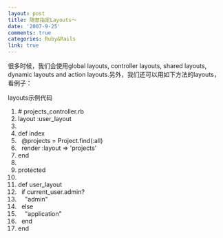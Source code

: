 ```yaml
---
layout: post
title: 随意指定Layouts～
date: '2007-9-25'
comments: true
categories: Ruby&Rails
link: true
---
```

<p>很多时候，我们会使用global layouts, controller layouts, shared layouts, dynamic layouts and action layouts.另外，我们还可以用如下方法的layouts，看例子：</p>
<p>
<div class="codeText">
<div class="codeHead">layouts示例代码</div>
<ol start="1" class="dp-rb">
    <li class="alt"><span><span class="comment">#&nbsp;projects_controller.rb</span><span>&nbsp;&nbsp;</span></span></li>
    <li class=""><span>layout&nbsp;<span class="symbol">:user_layout</span><span>&nbsp;&nbsp;</span></span></li>
    <li class="alt"><span>&nbsp;&nbsp;</span></li>
    <li class=""><span><span class="keyword">def</span><span>&nbsp;index&nbsp;&nbsp;</span></span></li>
    <li class="alt"><span>&nbsp;&nbsp;<span class="variable">@projects</span><span>&nbsp;=&nbsp;Project.find(</span><span class="symbol">:all</span><span>)&nbsp;&nbsp;</span></span></li>
    <li class=""><span>&nbsp;&nbsp;render&nbsp;<span class="symbol">:layout</span><span>&nbsp;=&gt;&nbsp;</span><span class="string">'projects'</span><span>&nbsp;&nbsp;</span></span></li>
    <li class="alt"><span><span class="keyword">end</span><span>&nbsp;&nbsp;</span></span></li>
    <li class=""><span>&nbsp;&nbsp;</span></li>
    <li class="alt"><span>protected&nbsp;&nbsp;</span></li>
    <li class=""><span>&nbsp;&nbsp;</span></li>
    <li class="alt"><span><span class="keyword">def</span><span>&nbsp;user_layout&nbsp;&nbsp;</span></span></li>
    <li class=""><span>&nbsp;&nbsp;<span class="keyword">if</span><span>&nbsp;current_user.admin?&nbsp;&nbsp;</span></span></li>
    <li class="alt"><span>&nbsp;&nbsp;&nbsp;&nbsp;<span class="string">&quot;admin&quot;</span><span>&nbsp;&nbsp;</span></span></li>
    <li class=""><span>&nbsp;&nbsp;<span class="keyword">else</span><span>&nbsp;&nbsp;</span></span></li>
    <li class="alt"><span>&nbsp;&nbsp;&nbsp;&nbsp;<span class="string">&quot;application&quot;</span><span>&nbsp;&nbsp;</span></span></li>
    <li class=""><span>&nbsp;&nbsp;<span class="keyword">end</span><span>&nbsp;&nbsp;</span></span></li>
    <li class="alt"><span><span class="keyword">end</span><span>&nbsp; <br />
    </span></span></li>
</ol>
</div>
</p>
